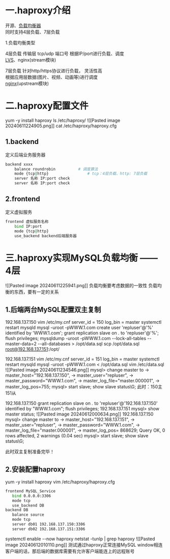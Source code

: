
# 一.haproxy介绍

开源、[负载均衡器](https://so.csdn.net/so/search?q=%E8%B4%9F%E8%BD%BD%E5%9D%87%E8%A1%A1%E5%99%A8&spm=1001.2101.3001.7020)  
同时支持4层负载、7层负载

1.负载均衡类型

4层负载 传输层 tcp/udp 端口号
根据IP/port进行负载、调度  
[LVS](https://so.csdn.net/so/search?q=LVS&spm=1001.2101.3001.7020)、nginx(stream模块)

7层负载 
针对http/https协议进行负载， 灵活性高  
根据应用层数据(图片、视频、动画等)进行调度  
[nginx](https://so.csdn.net/so/search?q=nginx&spm=1001.2101.3001.7020)(upstream模块)

# 二.haproxy配置文件

 yum -y install haproxy
 ls /etc/haproxy/
![[Pasted image 20240611224905.png]]
cat /etc/haproxy/haproxy.cfg

## 1.backend
定义后端业务服务器
```bash
backend xxxx
	balance roundrobin			# 调度算法
	mode {tcp|http}				    # tcp：4层负载、http: 7层负载
	server 名称 IP:port check
	server 名称 IP:port check
```
## 2.frontend
定义虚拟服务
```bash
frontend 虚拟服务名称
	bind IP:port
	mode {tcp|http}
	use_backend backend后端服务器
```

# 三.haproxy实现MySQL负载均衡 —— 4层

![[Pasted image 20240611225941.png]]
 负载均衡要考虑数据的一致性
 负载均衡的东西，要有一定的关系
## 1.后端两台MySQL配置双主复制
192.168.137.150
vim /etc/my.cnf
server_id = 150
log_bin = master
systemctl restart mysqld
mysql -uroot -pWWW.1.com
create user 'repluser'@'%' identified by 'WWW.1.com';
grant replication slave on *.* to 'repluser'@'%';
flush privileges;
mysqldump -uroot -pWWW.1.com --lock-all-tables --master-data=2 --all-databases > /opt/data.sql
scp /opt/data.sql root@192.168.137.151:/opt/

192.168.137.151
vim /etc/my.cnf
server_id = 151
log_bin = master
systemctl restart mysqld
mysql -uroot -pWWW.1.com < /opt/data.sql
vim /etc/data.sql
![[Pasted image 20240611234546.png]]
mysql> change master to
    -> master_host="192.168.137.150",
    -> master_user="repluser",
    -> master_password="WWW.1.com",
    -> master_log_file="master.000001",
    -> master_log_pos=755;
mysql> start slave;
show slave status\G;
此时：150主151从

192.168.137.150
grant replication slave on *.* to 'repluser'@'192.168.137.150' identified by "WWW.1.com";
flush privileges;
192.168.137.151
mysql> show master status;
![[Pasted image 20240612000634.png]]
192.168.137.150
mysql> change master to
    -> master_host="192.168.137.151",
    -> master_user="repluser",
    -> master_password="WWW.1.com",
    -> master_log_file="master.000001",
    ->  master_log_pos=  868629;
Query OK, 0 rows affected, 2 warnings (0.04 sec)
mysql> start slave;
show slave status\G;

此时双主复制准备完毕！


## 2.安装配置haproxy
yum -y install haproxy
vim /etc/haproxy/haproxy.cfg
```bash
frontend MySQL_Service
   bind 0.0.0.0:3306
   mode tcp
   use_backend DB
backend DB
   balance source  
   mode tcp
   server db01 192.168.137.150:3306
   server db02 192.168.137.151:3306
```

systemctl enable --now haproxy
netstat -tunlp | grep haproxy
![[Pasted image 20240612010110.png]]
测试通过haproxy正常连接MySQL
window相连客户端的话，那后端的数据库需要有允许客户端能连上的远程账号
